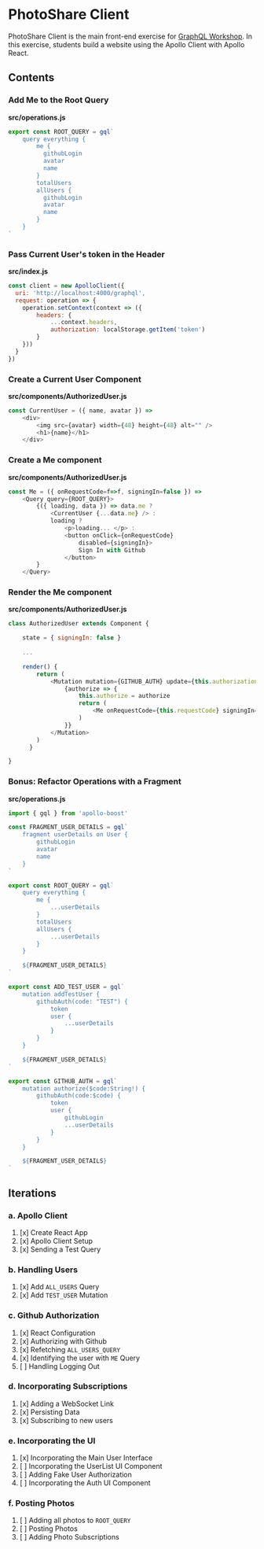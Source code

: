 PhotoShare Client
===============
PhotoShare Client is the main front-end  exercise for [GraphQL Workshop](https://www.graphqlworkshop.com). In this exercise, students build a website using the Apollo Client with Apollo React.

Contents
---------------

### Add Me to the Root Query

__src/operations.js__
```javascript
export const ROOT_QUERY = gql`
    query everything {
        me {
          githubLogin
          avatar
          name
        }
        totalUsers
        allUsers {
          githubLogin
          avatar
          name
        }
    }
`
```

### Pass Current User's token in the Header

__src/index.js__
```javascript
const client = new ApolloClient({ 
  uri: 'http://localhost:4000/graphql',
  request: operation => {
    operation.setContext(context => ({
        headers: {
            ...context.headers,
            authorization: localStorage.getItem('token')
        }
    }))
  }
})
```

### Create a Current User Component

__src/components/AuthorizedUser.js__
```javascript
const CurrentUser = ({ name, avatar }) =>
    <div>
        <img src={avatar} width={48} height={48} alt="" />
        <h1>{name}</h1>
    </div>
```

### Create a Me component

__src/components/AuthorizedUser.js__
```javascript
const Me = ({ onRequestCode=f=>f, signingIn=false }) =>
    <Query query={ROOT_QUERY}>
        {({ loading, data }) => data.me ?
            <CurrentUser {...data.me} /> :
            loading ?
                <p>loading... </p> :
                <button onClick={onRequestCode}
                    disabled={signingIn}>
                    Sign In with Github
                </button>
        }
    </Query>
```

### Render the Me component

__src/components/AuthorizedUser.js__
```javascript
class AuthorizedUser extends Component {

    state = { signingIn: false }
    
    ...

    render() {
        return (
            <Mutation mutation={GITHUB_AUTH} update={this.authorizationComplete} refetchQueries={[{ query: ROOT_QUERY }]}>
                {authorize => {
                    this.authorize = authorize
                    return (
                        <Me onRequestCode={this.requestCode} signingIn={this.state.signingIn} />
                    )
                }}
            </Mutation>
        )
      }

}
```

### Bonus: Refactor Operations with a Fragment

__src/operations.js__
```javascript
import { gql } from 'apollo-boost'

const FRAGMENT_USER_DETAILS = gql`
    fragment userDetails on User {
        githubLogin
        avatar
        name
    }
`

export const ROOT_QUERY = gql`
    query everything {
        me {
            ...userDetails
        }
        totalUsers
        allUsers {
            ...userDetails
        }
    }

    ${FRAGMENT_USER_DETAILS}
`

export const ADD_TEST_USER = gql`
    mutation addTestUser {
        githubAuth(code: "TEST") {
            token
            user {  
                ...userDetails
            }
        }
    }

    ${FRAGMENT_USER_DETAILS}
`

export const GITHUB_AUTH = gql`
    mutation authorize($code:String!) {
        githubAuth(code:$code) {
            token
            user {
                githubLogin
                ...userDetails
            }
        }
    }

    ${FRAGMENT_USER_DETAILS}
`
```

Iterations
---------------

### a. Apollo Client

1. [x] Create React App
2. [x] Apollo Client Setup
3. [x] Sending a Test Query

### b. Handling Users

1. [x] Add `ALL_USERS` Query
2. [x] Add `TEST_USER` Mutation

### c. Github Authorization

1. [x] React Configuration
2. [x] Authorizing with Github
3. [x] Refetching `ALL_USERS_QUERY`
4. [x] Identifying the user with `ME` Query
5. [ ] Handling Logging Out

### d. Incorporating Subscriptions

1. [x] Adding a WebSocket Link
2. [x] Persisting Data
3. [x] Subscribing to new users

### e. Incorporating the UI

1. [x] Incorporating the Main User Interface
2. [ ] Incorporating the UserList UI Component
3. [ ] Adding Fake User Authorization
4. [ ] Incorporating the Auth UI Component

### f. Posting Photos

1. [ ] Adding all photos to `ROOT_QUERY`
2. [ ] Posting Photos
3. [ ] Adding Photo Subscriptions
